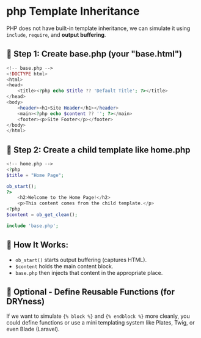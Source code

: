 # php Template Inheritance
PHP does not have built-in template inheritance, we can simulate it using `include`, `require`, and **output buffering**.
## 🔹 Step 1: Create base.php (your "base.html")
```php
<!-- base.php -->
<!DOCTYPE html>
<html>
<head>
    <title><?php echo $title ?? 'Default Title'; ?></title>
</head>
<body>
    <header><h1>Site Header</h1></header>
    <main><?php echo $content ?? ''; ?></main>
    <footer><p>Site Footer</p></footer>
</body>
</html>
```
## 🔹 Step 2: Create a child template like home.php
```php
<!-- home.php -->
<?php
$title = "Home Page";

ob_start();
?>
    <h2>Welcome to the Home Page!</h2>
    <p>This content comes from the child template.</p>
<?php
$content = ob_get_clean();

include 'base.php';
```
## 🔹 How It Works:
- `ob_start()` starts output buffering (captures HTML).
- `$content` holds the main content block.
- `base.php` then injects that content in the appropriate place.

## 🔁 Optional - Define Reusable Functions (for DRYness)
If we want to simulate `{% block %}` and `{% endblock %}` more cleanly, you could define functions or use a mini templating system like Plates, Twig, or even Blade (Laravel).
